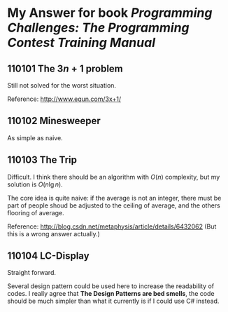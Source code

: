 # My Answer for book *Programming Challenges: The Programming Contest Training Manual*

## 110101 The $3n + 1$ problem

Still not solved for the worst situation.

Reference: http://www.equn.com/3x+1/

## 110102 Minesweeper

As simple as naive.

## 110103 The Trip

Difficult. I think there should be an algorithm with $O(n)$ complexity, but my solution is $O(n \lg n)$.

The core idea is quite naive: if the average is not an integer, there must be part of people shoud be adjusted to the ceiling of average, and the others flooring of average.

Reference: http://blog.csdn.net/metaphysis/article/details/6432062 (But this is a wrong answer actually.)

## 110104 LC-Display

Straight forward.

Several design pattern could be used here to increase the readability of codes. I really agree that **The Design Patterns are bed smells**, the code should be much simpler than what it currently is if I could use C# instead.

